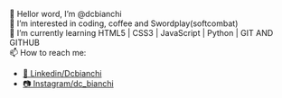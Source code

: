 👋 Hellor word, I’m @dcbianchi<br>
👀 I’m interested in coding, coffee and Swordplay(softcombat)<br>
🌱 I’m currently learning HTML5 | CSS3 | JavaScript | Python | GIT AND GITHUB<br>
📫 How to reach me: 
  <UL>
    <li><a href= "https://www.linkedin.com/in/dcbianchi/" >👜 Linkedin/Dcbianchi </a></li>
    <li><a href= "https://www.instagram.com/dc_bianchi/"> 📷 Instagram/dc_bianchi </a></li>
  </UL>
